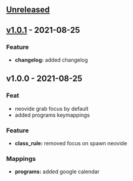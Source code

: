 <a name="unreleased"></a>
## [Unreleased]


<a name="v1.0.1"></a>
## [v1.0.1] - 2021-08-25
### Feature
- **changelog:** added changelog


<a name="v1.0.0"></a>
## v1.0.0 - 2021-08-25
### Feat
- neovide grab focus by default
- added programs keymappings

### Feature
- **class_rule:** removed focus on spawn neovide

### Mappings
- **programs:** added google calendar


[Unreleased]: https://github.com/tigorlazuardi/awesome-wm-config/compare/v1.0.1...HEAD
[v1.0.1]: https://github.com/tigorlazuardi/awesome-wm-config/compare/v1.0.0...v1.0.1
